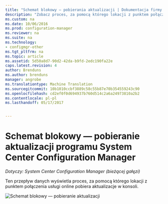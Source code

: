 ```yaml
---
title: "Schemat blokowy — pobierania aktualizacji | Dokumentacja firmy Microsoft"
description: "Zobacz proces, za pomocą którego lokacji z punktem połączenia usługi online pobiera aktualizacje w konsoli."
ms.custom: na
ms.date: 10/06/2016
ms.prod: configuration-manager
ms.reviewer: na
ms.suite: na
ms.technology:
- configmgr-other
ms.tgt_pltfrm: na
ms.topic: article
ms.assetid: 5d50a8d7-90d2-42da-b9fd-2edc190fa22e
caps.latest.revision: 4
author: Brenduns
ms.author: brenduns
manager: angrobe
ms.translationtype: Machine Translation
ms.sourcegitcommit: 10b1010ccbf3889c58c55b87e70b354559243c90
ms.openlocfilehash: cd2ef0f0d694937b760d514c2a6a24973810a2b2
ms.contentlocale: pl-pl
ms.lasthandoff: 05/17/2017


---
```

# <a name="flowchart---download-updates-for-system-center-configuration-manager"></a>Schemat blokowy — pobieranie aktualizacji programu System Center Configuration Manager

*Dotyczy: System Center Configuration Manager (bieżącej gałęzi)*

Ten przepływ danych wyświetla proces, za pomocą którego lokacji z punktem połączenia usługi online pobiera aktualizacje w konsoli.  

 ![Schemat blokowy — pobieranie aktualizacji](media/Flowchart---Download-updates.png)  

